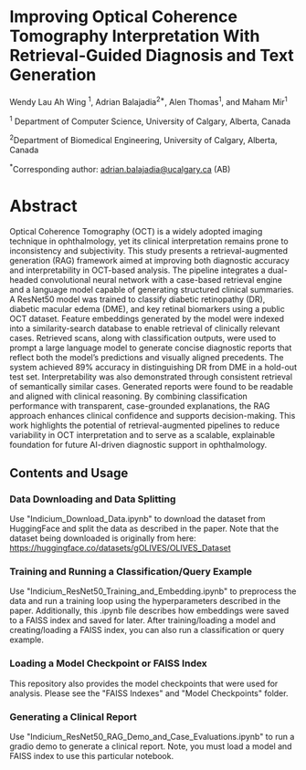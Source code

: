 # Improving Optical Coherence Tomography Interpretation With Retrieval-Guided Diagnosis and Text Generation

Wendy Lau Ah Wing <sup>1</sup>, Adrian Balajadia<sup>2*</sup>, Alen Thomas<sup>1</sup>, and Maham Mir<sup>1</sup>

<sup>1</sup> Department of Computer Science, University of Calgary, Alberta, Canada

<sup>2</sup>Department of Biomedical Engineering, University of Calgary, Alberta, Canada

<sup>*</sup>Corresponding author: adrian.balajadia@ucalgary.ca (AB)




# Abstract


Optical Coherence Tomography (OCT) is a widely adopted imaging technique in ophthalmology, yet its clinical interpretation remains prone to inconsistency and subjectivity. This study presents a retrieval-augmented generation (RAG) framework aimed at improving both diagnostic accuracy and interpretability in OCT-based analysis. The pipeline integrates a dual-headed convolutional neural network with a case-based retrieval engine and a language model capable of generating structured clinical summaries. A ResNet50 model was trained to classify diabetic retinopathy (DR), diabetic macular edema (DME), and key retinal biomarkers using a public OCT dataset. Feature embeddings generated by the model were indexed into a similarity-search database to enable retrieval of clinically relevant cases. Retrieved scans, along with classification outputs, were used to prompt a large language model to generate concise diagnostic reports that reflect both the model’s predictions and visually aligned precedents. The system achieved 89% accuracy in distinguishing DR from DME in a hold-out test set. Interpretability was also demonstrated through consistent retrieval of semantically similar cases. Generated reports were found to be readable and aligned with clinical reasoning. By combining classification performance with transparent, case-grounded explanations, the RAG approach enhances clinical confidence and supports decision-making. This work highlights the potential of retrieval-augmented pipelines to reduce variability in OCT interpretation and to serve as a scalable, explainable foundation for future AI-driven diagnostic support in ophthalmology.



## Contents and Usage

### Data Downloading and Data Splitting
Use "Indicium_Download_Data.ipynb" to download the dataset from HuggingFace and split the data as described in the paper. 
Note that the dataset being downloaded is originally from here: https://huggingface.co/datasets/gOLIVES/OLIVES_Dataset

### Training and Running a Classification/Query Example
Use "Indicium_ResNet50_Training_and_Embedding.ipynb" to preprocess the data and run a training loop using the hyperparameters described in the paper. Additionally, this .ipynb file describes how embeddings were saved to a FAISS index and saved for later. After training/loading a model and creating/loading a FAISS index, you can also run a classification or query example. 

### Loading a Model Checkpoint or FAISS Index
This repository also provides the model checkpoints that were used for analysis. Please see the "FAISS Indexes" and "Model Checkpoints" folder.  


### Generating a Clinical Report
Use "Indicium_ResNet50_RAG_Demo_and_Case_Evaluations.ipynb" to run a gradio demo to generate a clinical report. Note, you must load a model and FAISS index to use this particular notebook. 
